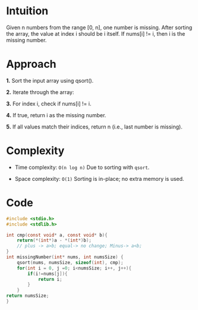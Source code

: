 # Intuition
Given n numbers from the range [0, n], one number is missing.
After sorting the array, the value at index i should be i itself.
If nums[i] != i, then i is the missing number.

# Approach
**1.** Sort the input array using qsort().

**2.** Iterate through the array:

**3.** For index i, check if nums[i] != i.

**4.** If true, return i as the missing number.

**5.** If all values match their indices, return n (i.e., last number is missing).

# Complexity
- Time complexity: `O(n log n)`
Due to sorting with `qsort`.

- Space complexity: `O(1)`
Sorting is in-place; no extra memory is used.

# Code
```c []
#include <stdio.h>
#include <stdlib.h>

int cmp(const void* a, const void* b){
    return(*(int*)a - *(int*)b);
    // plus -> a>b; equal-> no change; Minus-> a<b;
}
int missingNumber(int* nums, int numsSize) {
    qsort(nums, numsSize, sizeof(int), cmp);
    for(int i = 0, j =0; i<numsSize; i++, j++){
        if(i!=nums[j]){
            return i;
        }
    }
return numsSize;
}

```
